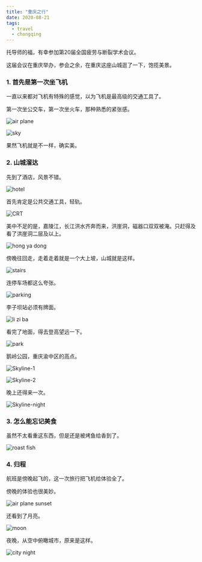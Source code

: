 ```yaml
---
title: "重庆之行"
date: 2020-08-21
tags:
  - travel
  - chongqing
---
```


托导师的福，有幸参加第20届全国疲劳与断裂学术会议。

这届会议在重庆举办，参会之余，在重庆这座山城逛了一下，饱揽美景。

### 1. 首先是第一次坐飞机

一直以来都对飞机有特殊的感觉，以为飞机是最高级的交通工具了。

第一次坐公交车，第一次坐火车，那种熟悉的紧张感。

![air plane](https://xuzikuan12.github.io/images/chongqing/1.jpg)

![sky](https://xuzikuan12.github.io/images/chongqing/2.jpg)

果然飞机就是不一样，确实美。

### 2. 山城溜达

先到了酒店，风景不错。

![hotel](https://xuzikuan12.github.io/images/chongqing/3.jpg)

首先肯定是公共交通工具，轻轨。

![CRT](https://xuzikuan12.github.io/images/chongqing/4.jpg)

美中不足的是，嘉陵江，长江洪水齐奔而来，洪崖洞，磁器口双双被淹。只赶得及看了洪崖洞二层及以上。

![hong ya dong](https://xuzikuan12.github.io/images/chongqing/5.jpg)

傍晚往回走，走着走着就是一个大上坡，山城就是这样。

![stairs](https://xuzikuan12.github.io/images/chongqing/6.jpg)

连停车场都这么夸张。

![parking](https://xuzikuan12.github.io/images/chongqing/7.jpg)

李子坝站必须有牌面。

![li zi ba](https://xuzikuan12.github.io/images/chongqing/8.jpg)

看完了地面，得去登高望远一下。

![park](https://xuzikuan12.github.io/images/chongqing/9.jpg)

鹅岭公园，重庆渝中区的高点。

![Skyline-1](https://xuzikuan12.github.io/images/chongqing/10.jpg)

![Skyline-2](https://xuzikuan12.github.io/images/chongqing/11.jpg)

晚上还得来一次。

![Skyline-night](https://xuzikuan12.github.io/images/chongqing/12.jpg)

### 3. 怎么能忘记美食

虽然不太看重这东西，但是还是被烤鱼给香到了。

![roast fish](https://xuzikuan12.github.io/images/chongqing/13.jpg)

### 4. 归程

航班是傍晚起飞的，这一次旅行把飞机给体验全了。

傍晚的体验也很美妙。

![air plane sunset](https://xuzikuan12.github.io/images/chongqing/14.jpg)

还看到了月亮。

![moon](https://xuzikuan12.github.io/images/chongqing/15.jpg)

夜晚，从空中俯瞰城市，原来是这样。

![city night](https://xuzikuan12.github.io/images/chongqing/16.jpg)